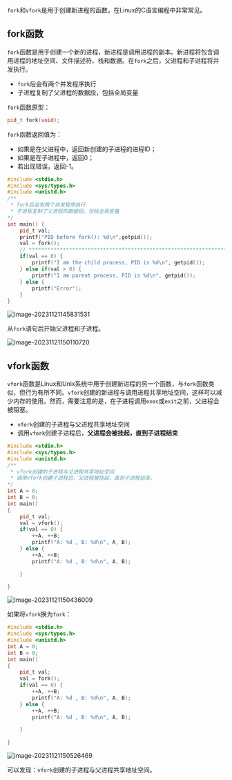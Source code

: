 `fork`和`vfork`是用于创建新进程的函数，在Linux的C语言编程中非常常见。 



## fork函数

`fork`函数是用于创建一个新的进程，新进程是调用进程的副本。新进程将包含调用进程的地址空间、文件描述符、栈和数据。在`fork`之后，父进程和子进程将并发执行。

-  `fork`后会有两个并发程序执行
- 子进程复制了父进程的数据段，包括全局变量

`fork`函数原型：

```cpp
pid_t fork(void);
```

`fork`函数返回值为：

- 如果是在父进程中，返回新创建的子进程的进程ID； 
- 如果是在子进程中，返回0； 
- 若出现错误，返回-1。 



```cpp
#include <stdio.h>
#include <sys/types.h>
#include <unistd.h>
/**
 * fork后会有两个并发程序执行
 * 子进程复制了父进程的数据段，包括全局变量
*/
int main() {
    pid_t val;
    printf("PID before fork(): %d\n",getpid());
    val = fork();
    // *********************************************************************
    if(val == 0) {
        printf("I am the child process, PID is %d\n", getpid());
    } else if(val > 0) {
        printf("I am parent process, PID is %d\n", getpid());
    } else {
        printf("Error");
    }
}
```

![image-20231121145831531](https://cdn.789ak.com/img/image-20231121145831531.png)

从`fork`语句后开始父进程和子进程。

![image-20231121150110720](https://cdn.789ak.com/img/image-20231121150110720.png)

## vfork函数

`vfork`函数是Linux和Unix系统中用于创建新进程的另一个函数，与`fork`函数类似，但行为有所不同。`vfork`创建的新进程与调用进程共享地址空间，这样可以减少内存的使用。然而，需要注意的是，在子进程调用`exec`或`exit`之前，父进程会被阻塞。 

- `vfork`创建的子进程与父进程共享地址空间
- 调用`vfork`创建子进程后，**父进程会被挂起，直到子进程结束**

```cpp
#include <stdio.h>
#include <sys/types.h>
#include <unistd.h>
/**
 * vfork创建的子进程与父进程共享地址空间
 * 调用vfork创建子进程后，父进程被挂起，直到子进程结束。
*/
int A = 0;
int B = 0;
int main()
{
    pid_t val;
    val = vfork();
    if(val == 0) {
        ++A, ++B;
        printf("A: %d , B: %d\n", A, B);
    } else {
        ++A, ++B;
        printf("A: %d , B: %d\n", A, B);

    }
    
}
```

![image-20231121150436009](https://cdn.789ak.com/img/image-20231121150436009.png)

如果将`vfork`换为`fork`：

```cpp
#include <stdio.h>
#include <sys/types.h>
#include <unistd.h>
int A = 0;
int B = 0;
int main()
{
    pid_t val;
    val = fork();
    if(val == 0) {
        ++A, ++B;
        printf("A: %d , B: %d\n", A, B);
    } else {
        ++A, ++B;
        printf("A: %d , B: %d\n", A, B);

    }
    
}
```

![image-20231121150526469](https://cdn.789ak.com/img/image-20231121150526469.png)

可以发现：`vfork`创建的子进程与父进程共享地址空间。

